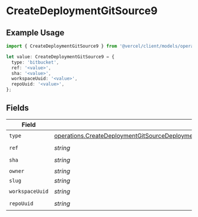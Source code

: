 # CreateDeploymentGitSource9

## Example Usage

```typescript
import { CreateDeploymentGitSource9 } from '@vercel/client/models/operations';

let value: CreateDeploymentGitSource9 = {
  type: 'bitbucket',
  ref: '<value>',
  sha: '<value>',
  workspaceUuid: '<value>',
  repoUuid: '<value>',
};
```

## Fields

| Field           | Type                                                                                                                                                                                                     | Required           | Description |
| --------------- | -------------------------------------------------------------------------------------------------------------------------------------------------------------------------------------------------------- | ------------------ | ----------- |
| `type`          | [operations.CreateDeploymentGitSourceDeploymentsResponse200ApplicationJSONResponseBody9Type](../../models/operations/createdeploymentgitsourcedeploymentsresponse200applicationjsonresponsebody9type.md) | :heavy_check_mark: | N/A         |
| `ref`           | _string_                                                                                                                                                                                                 | :heavy_check_mark: | N/A         |
| `sha`           | _string_                                                                                                                                                                                                 | :heavy_check_mark: | N/A         |
| `owner`         | _string_                                                                                                                                                                                                 | :heavy_minus_sign: | N/A         |
| `slug`          | _string_                                                                                                                                                                                                 | :heavy_minus_sign: | N/A         |
| `workspaceUuid` | _string_                                                                                                                                                                                                 | :heavy_check_mark: | N/A         |
| `repoUuid`      | _string_                                                                                                                                                                                                 | :heavy_check_mark: | N/A         |
